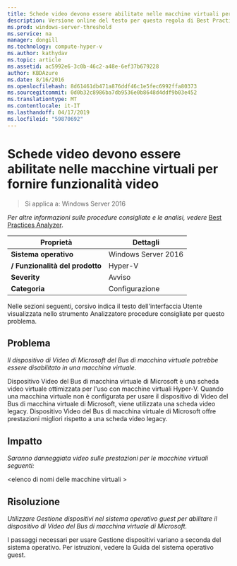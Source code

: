 ```yaml
---
title: Schede video devono essere abilitate nelle macchine virtuali per fornire funzionalità video
description: Versione online del testo per questa regola di Best Practices Analyzer.
ms.prod: windows-server-threshold
ms.service: na
manager: dongill
ms.technology: compute-hyper-v
ms.author: kathydav
ms.topic: article
ms.assetid: ac5992e6-3c0b-46c2-a48e-6ef37b679228
author: KBDAzure
ms.date: 8/16/2016
ms.openlocfilehash: 8d61461db471a876ddf46c1e5fec6992ffa80373
ms.sourcegitcommit: 0d0b32c8986ba7db9536e0b8648d4ddf9b03e452
ms.translationtype: MT
ms.contentlocale: it-IT
ms.lasthandoff: 04/17/2019
ms.locfileid: "59870692"
---
```

# <a name="display-adapters-should-be-enabled-in-virtual-machines-to-provide-video-capabilities"></a>Schede video devono essere abilitate nelle macchine virtuali per fornire funzionalità video

>Si applica a: Windows Server 2016


  
*Per altre informazioni sulle procedure consigliate e le analisi, vedere* [Best Practices Analyzer](https://go.microsoft.com/fwlink/?LinkId=122786).  
  
|Proprietà|Dettagli|  
|-|-|  
|**Sistema operativo**|Windows Server 2016|  
|**/ Funzionalità del prodotto**|Hyper-V|  
|**Severity**|Avviso|  
|**Categoria**|Configurazione|  
  
Nelle sezioni seguenti, corsivo indica il testo dell'interfaccia Utente visualizzata nello strumento Analizzatore procedure consigliate per questo problema.  
  
## <a name="issue"></a>Problema  
  
*Il dispositivo di Video di Microsoft del Bus di macchina virtuale potrebbe essere disabilitato in una macchina virtuale.*  
  
Dispositivo Video del Bus di macchina virtuale di Microsoft è una scheda video virtuale ottimizzata per l'uso con macchine virtuali Hyper-V. Quando una macchina virtuale non è configurata per usare il dispositivo di Video del Bus di macchina virtuale di Microsoft, viene utilizzata una scheda video legacy. Dispositivo Video del Bus di macchina virtuale di Microsoft offre prestazioni migliori rispetto a una scheda video legacy.  
  
## <a name="impact"></a>Impatto  
  
*Saranno danneggiata video sulle prestazioni per le macchine virtuali seguenti:*  
  
\<elenco di nomi delle macchine virtuali >  
  
## <a name="resolution"></a>Risoluzione  
  
*Utilizzare Gestione dispositivi nel sistema operativo guest per abilitare il dispositivo di Video del Bus di macchina virtuale di Microsoft.*  
  
I passaggi necessari per usare Gestione dispositivi variano a seconda del sistema operativo. Per istruzioni, vedere la Guida del sistema operativo guest.  
  


